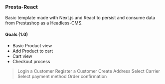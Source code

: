 ### Presta-React ###

Basic template made with Next.js and React to persist and consume data from Prestashop as a Headless-CMS.

#### Goals (1.0) ####

* Basic Product view
* Add Product to cart
* Cart view
* Checkout process
> Login a Customer
> Register a Customer
> Create Address
> Select Carrier
> Select payment method
> Order confirmation

